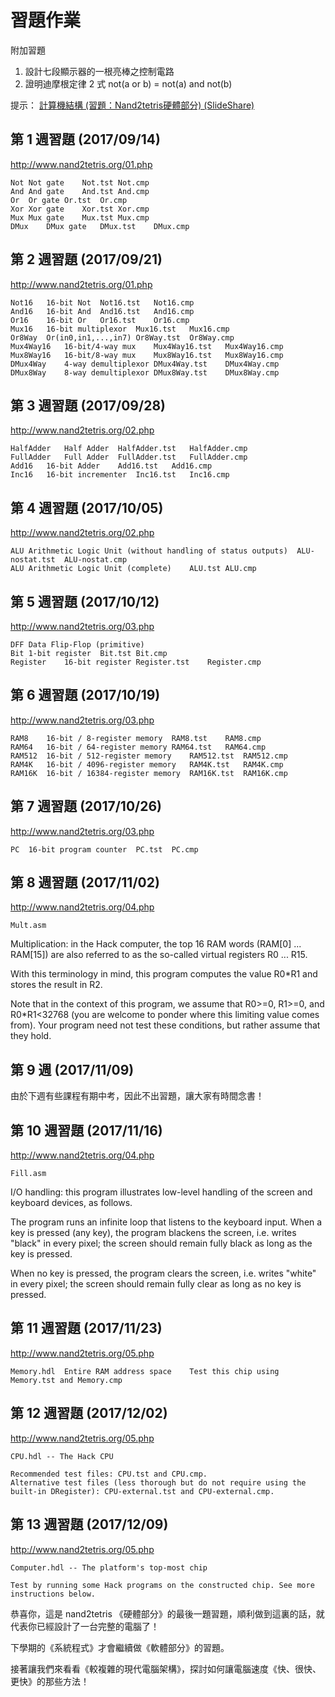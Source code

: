 # 習題作業

附加習題

1. 設計七段顯示器的一根亮棒之控制電路
2. 證明迪摩根定律 2 式 not(a or b) = not(a) and not(b)

提示： [計算機結構 (習題：Nand2tetris硬體部分) (SlideShare)](https://www.slideshare.net/ccckmit/nand2tetris-79925285)

## 第 1 週習題 (2017/09/14)

http://www.nand2tetris.org/01.php

```
Not	Not gate	Not.tst	Not.cmp
And	And gate	And.tst	And.cmp
Or	Or gate	Or.tst	Or.cmp
Xor	Xor gate	Xor.tst	Xor.cmp
Mux	Mux gate	Mux.tst	Mux.cmp
DMux	DMux gate	DMux.tst	DMux.cmp
```

## 第 2 週習題 (2017/09/21)

http://www.nand2tetris.org/01.php

```
Not16	16-bit Not	Not16.tst	Not16.cmp
And16	16-bit And	And16.tst	And16.cmp
Or16	16-bit Or	Or16.tst	Or16.cmp
Mux16	16-bit multiplexor	Mux16.tst	Mux16.cmp
Or8Way	Or(in0,in1,...,in7)	Or8Way.tst	Or8Way.cmp
Mux4Way16	16-bit/4-way mux	Mux4Way16.tst	Mux4Way16.cmp
Mux8Way16	16-bit/8-way mux	Mux8Way16.tst	Mux8Way16.cmp
DMux4Way	4-way demultiplexor	DMux4Way.tst	DMux4Way.cmp
DMux8Way	8-way demultiplexor	DMux8Way.tst	DMux8Way.cmp
```

## 第 3 週習題 (2017/09/28)

http://www.nand2tetris.org/02.php

```
HalfAdder	Half Adder	HalfAdder.tst	HalfAdder.cmp
FullAdder	Full Adder	FullAdder.tst	FullAdder.cmp
Add16	16-bit Adder	Add16.tst	Add16.cmp
Inc16	16-bit incrementer	Inc16.tst	Inc16.cmp
```

## 第 4 週習題 (2017/10/05)

http://www.nand2tetris.org/02.php

```
ALU	Arithmetic Logic Unit (without handling of status outputs)	ALU-nostat.tst	ALU-nostat.cmp
ALU	Arithmetic Logic Unit (complete)	ALU.tst	ALU.cmp
```

## 第 5 週習題 (2017/10/12)

http://www.nand2tetris.org/03.php

```
DFF	Data Flip-Flop (primitive)		
Bit	1-bit register	Bit.tst	Bit.cmp
Register	16-bit register	Register.tst	Register.cmp
```

## 第 6 週習題 (2017/10/19)

http://www.nand2tetris.org/03.php

```
RAM8	16-bit / 8-register memory	RAM8.tst	RAM8.cmp
RAM64	16-bit / 64-register memory	RAM64.tst	RAM64.cmp
RAM512	16-bit / 512-register memory	RAM512.tst	RAM512.cmp
RAM4K	16-bit / 4096-register memory	RAM4K.tst	RAM4K.cmp
RAM16K	16-bit / 16384-register memory	RAM16K.tst	RAM16K.cmp
```

## 第 7 週習題 (2017/10/26)

http://www.nand2tetris.org/03.php

```
PC	16-bit program counter	PC.tst	PC.cmp
```

## 第 8 週習題 (2017/11/02)

http://www.nand2tetris.org/04.php

```
Mult.asm
```

Multiplication: in the Hack computer, the top 16 RAM words (RAM[0] ... RAM[15]) are also referred to as the so-called virtual registers R0 ... R15. 

With this terminology in mind, this program computes the value R0*R1 and stores the result in R2.

Note that in the context of this program, we assume that R0>=0, R1>=0, and R0*R1<32768 (you are welcome to ponder where this limiting value comes from). Your program need not test these conditions, but rather assume that they hold.

## 第 9 週 (2017/11/09)

由於下週有些課程有期中考，因此不出習題，讓大家有時間念書！

## 第 10 週習題 (2017/11/16)

http://www.nand2tetris.org/04.php

```
Fill.asm
```

I/O handling: this program illustrates low-level handling of the screen and keyboard devices, as follows. 

The program runs an infinite loop that listens to the keyboard input. When a key is pressed (any key), the program blackens the screen, i.e. writes "black" in every pixel; the screen should remain fully black as long as the key is pressed. 

When no key is pressed, the program clears the screen, i.e. writes "white" in every pixel; the screen should remain fully clear as long as no key is pressed.


## 第 11 週習題 (2017/11/23)

http://www.nand2tetris.org/05.php

```
Memory.hdl	Entire RAM address space	Test this chip using Memory.tst and Memory.cmp
```

## 第 12 週習題 (2017/12/02)

http://www.nand2tetris.org/05.php

```
CPU.hdl	-- The Hack CPU

Recommended test files: CPU.tst and CPU.cmp. 
Alternative test files (less thorough but do not require using the built-in DRegister): CPU-external.tst and CPU-external.cmp.
```

## 第 13 週習題 (2017/12/09)

http://www.nand2tetris.org/05.php

```
Computer.hdl -- The platform's top-most chip

Test by running some Hack programs on the constructed chip. See more instructions below.
```

恭喜你，這是 nand2tetris 《硬體部分》的最後一題習題，順利做到這裏的話，就代表你已經設計了一台完整的電腦了！

下學期的《系統程式》才會繼續做《軟體部分》的習題。

接著讓我們來看看《較複雜的現代電腦架構》，探討如何讓電腦速度《快、很快、更快》的那些方法！


